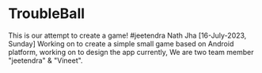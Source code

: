 # TroubleBall
This is our attempt to create a game!
#jeetendra Nath Jha [16-July-2023, Sunday]
Working on to create a simple small game based on Android platform, working on to design the app currently,
We are two team member "jeetendra" & "Vineet".
